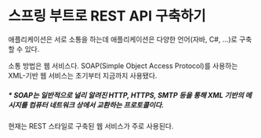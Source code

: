 # 스프링 부트로 REST API 구축하기
애플리케이션은 서로 소통을 하는데 애플리케이션은 다양한 언어(자바, C#, ...)로 구축할 수 있다.

소통 방법은 웹 서비스다. SOAP(Simple Object Access Protocol)를 사용하는 XML-기반 웹 서비스는 초기부터 지금까지 사용됐다.

##### * SOAP는 일반적으로 널리 알려진 HTTP, HTTPS, SMTP 등을 통해 XML 기반의 메시지를 컴퓨터 네트워크 상에서 교환하는 프로토콜이다.

현재는 REST 스타일로 구축된 웹 서비스가 주로 사용된다.
